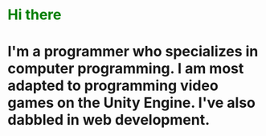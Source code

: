 <h1 style = "color: Green"> Hi there <h1>
I'm a programmer who specializes in computer programming.
I am most adapted to programming video games on the Unity Engine.
I've also dabbled in web development.
